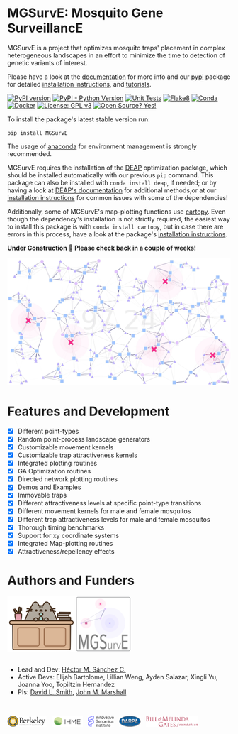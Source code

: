 # MGSurvE: Mosquito Gene SurveillancE

MGSurvE is a project that optimizes mosquito traps' placement in complex heterogeneous landscapes in an effort to minimize the time to detection of genetic variants of interest.

Please have a look at the [documentation](https://chipdelmal.github.io/MGSurvE/) for more info and our [pypi](https://pypi.org/project/MGSurvE/) package for detailed [installation instructions](https://chipdelmal.github.io/MGSurvE/build/html/installation.html), and [tutorials](https://chipdelmal.github.io/MGSurvE/build/html/demos.html).

[![PyPI version](https://badge.fury.io/py/MGSurvE.svg)](https://badge.fury.io/py/MGSurvE)
[![PyPI - Python Version](https://img.shields.io/pypi/pyversions/MGSurvE)](https://pypi.org/project/MGSurvE/)
[![Unit Tests](https://github.com/chipdelmal/MGSurvE/actions/workflows/PyTests.yml/badge.svg)](https://github.com/Chipdelmal/MGSurvE/tree/main/MGSurvE/test)
[![Flake8](https://github.com/chipdelmal/MGSurvE/actions/workflows/Flake8.yml/badge.svg)](https://github.com/Chipdelmal/MGSurvE/blob/main/.github/workflows/Flake8.yml)
[![Conda](https://github.com/chipdelmal/MGSurvE/actions/workflows/Anaconda.yml/badge.svg)](https://github.com/Chipdelmal/MGSurvE/blob/main/.github/workflows/Anaconda.yml)
[![Docker](https://img.shields.io/docker/v/chipdelmal/mgsurve?color=success&label=docker%20img)](https://hub.docker.com/repository/docker/chipdelmal/mgsurve)
[![License: GPL v3](https://img.shields.io/badge/License-GPLv3-blue.svg)](https://www.gnu.org/licenses/gpl-3.0)
[![Open Source? Yes!](https://badgen.net/badge/Open%20Source%20%3F/Yes%21/blue?icon=github)](https://github.com/Chipdelmal/MGSurvE)

To install the package's latest stable version run:

```
pip install MGSurvE
```

The usage of [anaconda](https://docs.conda.io/projects/conda/en/latest/user-guide/install/download.html) for environment management is strongly recommended.


MGSurvE requires the installation of the [DEAP](https://deap.readthedocs.io/en/master/) optimization package, which should be installed automatically with our previous `pip` command. This package can also be installed with `conda install deap`, if needed; or by having a look at [DEAP's documentation](https://pypi.org/project/deap/) for additional methods,or at our [installation instructions](https://chipdelmal.github.io/MGSurvE/build/html/installation.html) for common issues with some of the dependencies!


Additionally, some of MGSurvE's map-plotting functions use [cartopy](https://scitools.org.uk/cartopy/). Even though the dependency's installation is not strictly required, the easiest way to install this package is with `conda install cartopy`, but in case there are errors in this process, have a look at the package's [installation instructions](https://scitools.org.uk/cartopy/docs/latest/installing.html).



**Under Construction** :construction: **Please check back in a couple of weeks!**

![landscape](https://github.com/Chipdelmal/MGSurvE/raw/main/img/demo.jpg)


# Features and Development

- [x] Different point-types
- [x] Random point-process landscape generators
- [x] Customizable movement kernels
- [x] Customizable trap attractiveness kernels
- [x] Integrated plotting routines
- [x] GA Optimization routines
- [x] Directed network plotting routines
- [x] Demos and Examples
- [x] Immovable traps
- [x] Different attractiveness levels at specific point-type transitions
- [x] Different movement kernels for male and female mosquitos
- [x] Different trap attractiveness levels for male and female mosquitos 
- [x] Thorough timing benchmarks
- [x] Support for xy coordinate systems
- [x] Integrated Map-plotting routines
- [x] Attractiveness/repellency effects

# Authors and Funders

<img src="https://raw.githubusercontent.com/Chipdelmal/pyMSync/master/media/pusheen.jpg" height="125px" align="middle"><img src="https://github.com/Chipdelmal/MGSurvE/blob/main/img/MGSurvE_Logo.png?raw=true" height="125px" align="middle"> <br><br>

* Lead and Dev: [Héctor M. Sánchez C.](https://chipdelmal.github.io/blog/)
* Active Devs: Elijah Bartolome, Lillian Weng, Ayden Salazar, Xingli Yu, Joanna Yoo, Topiltzin Hernandez
* PIs: [David L. Smith](http://www.healthdata.org/about/david-smith), [John M. Marshall](https://publichealth.berkeley.edu/people/john-marshall/)

<br>

<img src="https://github.com/Chipdelmal/MGSurvE/raw/main/img/berkeley.jpg" height="25px"> &nbsp; <img src="https://github.com/Chipdelmal/MGSurvE/raw/main/img/IHME.jpg" height="25px"> &nbsp;  <img src="https://github.com/Chipdelmal/MGSurvE/raw/main/img/IGI.png" height="25px"> &nbsp; <img src="https://github.com/Chipdelmal/MGSurvE/raw/main/img/DARPA.jpg" height="25px"> &nbsp; <img src="https://github.com/Chipdelmal/MGSurvE/raw/main/img/gates.jpg" height="25px">

